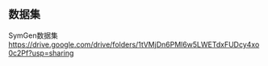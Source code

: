 ## 数据集
SymGen数据集
https://drive.google.com/drive/folders/1tVMjDn6PMl6w5LWETdxFUDcy4xo0c2Pf?usp=sharing
